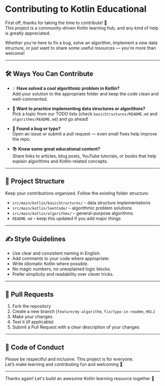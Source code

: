 # Contributing to Kotlin Educational

First off, thanks for taking the time to contribute! 🎉  
This project is a community-driven Kotlin learning hub, and any kind of help is greatly appreciated.

Whether you're here to fix a bug, solve an algorithm, implement a new data structure, or just want to share some useful resources — you're more than welcome!

---

## 🛠️ Ways You Can Contribute

- 💡 **Have solved a cool algorithmic problem in Kotlin?**  
  Add your solution to the appropriate folder and keep the code clean and well-commented.

- 🔧 **Want to practice implementing data structures or algorithms?**  
  Pick a topic from our TODO lists (check `basicStructures/README.md` and `algorithms/README.md`) and go ahead!

- 🐞 **Found a bug or typo?**  
  Open an issue or submit a pull request — even small fixes help improve the repo.

- 📚 **Know some great educational content?**  
  Share links to articles, blog posts, YouTube tutorials, or books that help explain algorithms and Kotlin-related concepts.

---

## 📁 Project Structure

Keep your contributions organized. Follow the existing folder structure:
- `src/main/kotlin/basicStructures/` – data structure implementations
- `src/main/kotlin/leetCode/` – algorithmic problem solutions
- `src/main/kotlin/algorithms/` – general-purpose algorithms
- `README.md` – keep this updated if you add major things

---

## ✍️ Style Guidelines

- Use clear and consistent naming in English.
- Add comments to your code where appropriate.
- Write idiomatic Kotlin where possible.
- No magic numbers, no unexplained logic blocks.
- Prefer simplicity and readability over clever tricks.

---

## 🔁 Pull Requests

1. Fork the repository
2. Create a new branch (`feature/my-algorithm`, `fix/typo-in-readme`, etc.)
3. Make your changes
4. Test it (if applicable)
5. Submit a Pull Request with a clear description of your changes

---

## 🤝 Code of Conduct

Please be respectful and inclusive. This project is for everyone.  
Let’s make learning and contributing fun and welcoming 🙌

---

Thanks again! Let's build an awesome Kotlin learning resource together 💪
